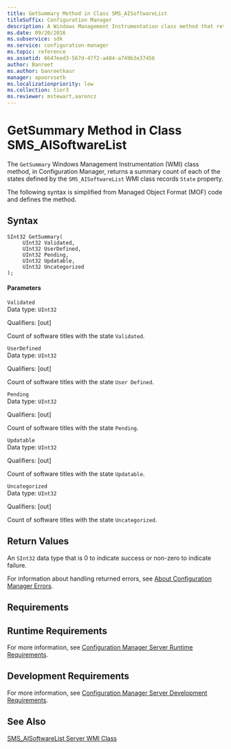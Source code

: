 ```yaml
---
title: GetSummary Method in Class SMS_AISoftwareList
titleSuffix: Configuration Manager
description: A Windows Management Instrumentation class method that returns a summary count of each of the states defined by the SMS_AISoftwareList WMI class records State property.
ms.date: 09/20/2016
ms.subservice: sdk
ms.service: configuration-manager
ms.topic: reference
ms.assetid: 6647eed3-567d-47f2-a484-a749b3e37456
author: Banreet
ms.author: banreetkaur
manager: apoorvseth
ms.localizationpriority: low
ms.collection: tier3
ms.reviewer: mstewart,aaroncz 
---
```

# GetSummary Method in Class SMS_AISoftwareList
The `GetSummary` Windows Management Instrumentation (WMI) class method, in Configuration Manager, returns a summary count of each of the states defined by the `SMS_AISoftwareList` WMI class records `State` property.  

 The following syntax is simplified from Managed Object Format (MOF) code and defines the method.  

## Syntax  

```  
SInt32 GetSummary(      
     UInt32 Validated,  
     UInt32 UserDefined,  
     UInt32 Pending,  
     UInt32 Updatable,  
     UInt32 Uncategorized  
);  
```  

#### Parameters  
 `Validated`  
 Data type: `UInt32`  

 Qualifiers: [out]  

 Count of software titles with the state `Validated`.  

 `UserDefined`  
 Data type: `UInt32`  

 Qualifiers: [out]  

 Count of software titles with the state `User Defined`.  

 `Pending`  
 Data type: `UInt32`  

 Qualifiers: [out]  

 Count of software titles with the state `Pending`.  

 `Updatable`  
 Data type: `UInt32`  

 Qualifiers: [out]  

 Count of software titles with the state `Updatable`.  

 `Uncategorized`  
 Data type: `UInt32`  

 Qualifiers: [out]  

 Count of software titles with the state `Uncategorized`.  

## Return Values  
 An `SInt32` data type that is 0 to indicate success or non-zero to indicate failure.  

 For information about handling returned errors, see [About Configuration Manager Errors](../../../../../develop/core/understand/about-configuration-manager-errors.md).  

## Requirements  

## Runtime Requirements  
 For more information, see [Configuration Manager Server Runtime Requirements](../../../../../develop/core/reqs/server-runtime-requirements.md).  

## Development Requirements  
 For more information, see [Configuration Manager Server Development Requirements](../../../../../develop/core/reqs/server-development-requirements.md).  

## See Also  
 [SMS_AISoftwareList Server WMI Class](../../../../../develop/reference/core/clients/asset-intelligence/sms_aisoftwarelist-server-wmi-class.md)
